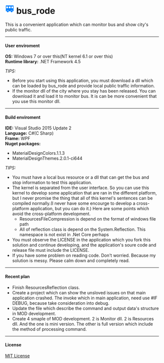 # ![Icon](https://github.com/yyc12345/bus_rode/blob/master/icon.png) bus\_rode
This is a convenient application which can monitor bus and show city's public traffic.  

---
#### User enviroment  

**OS:** Windows 7 or over this\(NT kernel 6.1 or over this\)  
**Runtime library:** .NET Framework 4.5  

*TIPS:*
* Before you start using this application, you must download a dll which can be loaded by bus\_rode and provide local public traffic information.  
* If the monitor dll of the city where you stay has been released. You can download it and load it to monitor bus. It is can be more convenient that you use this monitor dll.  

---
#### Build enviroment  

**IDE:** Visual Studio 2015 Update 2  
**Language:** C\#\(C Sharp\)  
**Frame:** WPF  
**Nuget packages:**  
* MaterialDesignColors.1.1.3  
* MaterialDesignThemes.2.0.1-ci644  

*TIPS:*  
* You must have a local bus resource or a dll that can get the bus and stop information to test this application.  
* The kernel is separated from the user interface. So you can use this kernel to develop some application that are ran in the different platform, but I never promise the thing that all of this kernel's sentences can be compiled normally.\(I never have some encourge to develop a cross-platform application, but you can do it.\) Here are some points which avoid the cross-platform development.  
	* ResourcesFileCompression is depend on the format of windows file path  
	* All of reflection class is depend on the System.Reflection. This namespace is not exist in .Net Core perhaps  
* You must observe the LICENSE in the application which you fork this solution and continue developing, and the application's soure code and release file must include the LICENSE.  
* If you have some problem on reading code. Don't worried. Because my solution is messy. Please calm down and completely read.  

---
#### Recent plan  

* Finish ResourcesReflection class.  
* Create a project which can show the unsloved issues on that main application crashed. The invoke which in main application, need use \#IF DEBUG, because take consideration into debug.  
* Update the file which describe the command and output data's structure in MOD development.
* Create 4 smaple of MOD development. 2 is Monitor dll. 2 is Resources dll. And the one is mini version. The other is full version which include the method of processing command.

---
#### License

[MIT License](https://github.com/yyc12345/bus_rode/blob/master/LICENSE "MIT License")

